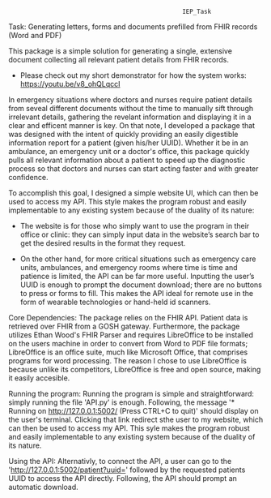                                                     IEP_Task
                                                    
Task: Generating letters, forms and documents prefilled from FHIR records (Word and PDF) 

This package is a simple solution for generating a single, extensive document collecting all relevant patient details from FHIR records. 

- Please check out my short demonstrator for how the system works: https://youtu.be/v8_ohQLqccI

In emergency situations where doctors and nurses require patient details from seveal different documents without the time to manually sift through irrelevant details, gathering the revelant information and displaying it in a clear and efficent manner is key. On that note, I developed a package that was designed with the intent of quickly providing an easily digestible information report for a patient (given his/her UUID). Whether it be in an ambulance, an emergency unit or a doctor's office, this package quickly pulls all relevant information about a patient to speed up the diagnostic process so that doctors and nurses can start acting faster and with greater confidence. 

To accomplish this goal, I designed a simple website UI, which can then be used to access my API. This style makes the program robust and easily implementable to any existing system because of the duality of its nature: 

- The website is for those who simply want to use the program in their office or clinic: they can simply input data in the website’s search bar to get the desired     results in the format they request.

- On the other hand, for more critical situations such as emergency care units, ambulances, and emergency rooms where time is time and patience is limited, the API   can be far more useful. Inputting the user’s UUID is enough to prompt the document download; there are no buttons to press or forms to fill. This makes the API     ideal for remote use in the form of wearable technologies or hand-held id scanners. 

Core Dependencies: The package relies on the FHIR API. Patient data is retrieved over FHIR from a GOSH gateway. Furthermore, the package utilizes Ethan Wood's FHIR Parser and requires LibreOffice to be installed on the users machine in order to convert from Word to PDF file formats; LibreOffice is an office suite, much like Microsoft Office, that comprises programs for word processing. The reason I chose to use LibreOffice is because unlike its competitors, LibreOffice is free and open source, making it easily accesible.

Running the program: Running the program is simple and straightforward: simply running the file 'API.py' is enough. Following,
the message '* Running on http://127.0.0.1:5002/ (Press CTRL+C to quit)' should display on the user's terminal. Clicking 
that link redirect sthe user to my website, which can then be used to access my API. This syle makes the program robust and easily implementable to any existing system because of the duality of its nature. 

Using the API: Alternativly, to connect the API, a user can go to the 'http://127.0.0.1:5002/patient?uuid=' followed by the requested patients UUID to access the API directly. Following, the API should prompt an automatic download. 
